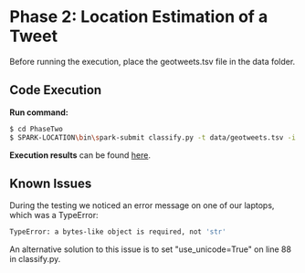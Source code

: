 # Phase 2: Location Estimation of a Tweet

Before running the execution, place the geotweets.tsv file in the data folder.

## Code Execution

**Run command:**

```sh
$ cd PhaseTwo
$ SPARK-LOCATION\bin\spark-submit classify.py -t data/geotweets.tsv -i data/input1.txt -o data/output.tsv
```

**Execution results** can be found [here](https://github.com/FredrikBakken/TDT4305_Big-Data-Project/blob/master/PhaseTwo/data/output.tsv).

## Known Issues

During the testing we noticed an error message on one of our laptops, which was a TypeError:

```sh
TypeError: a bytes-like object is required, not 'str'
```

An alternative solution to this issue is to set "use_unicode=True" on line 88 in classify.py.